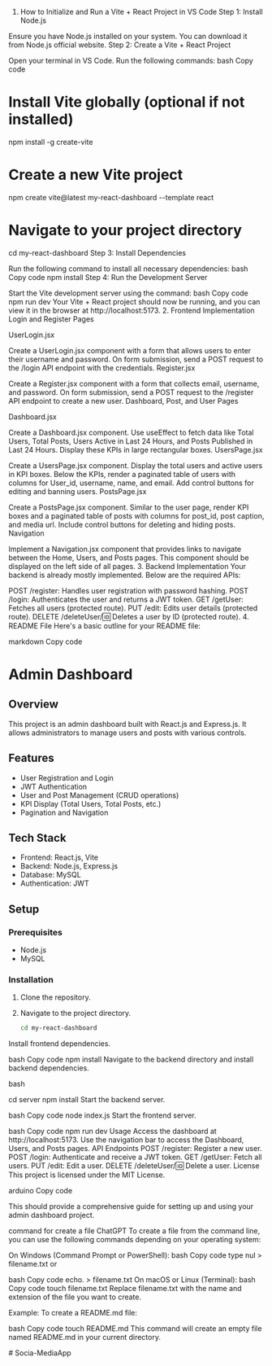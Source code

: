 1. How to Initialize and Run a Vite + React Project in VS Code
Step 1: Install Node.js

Ensure you have Node.js installed on your system. You can download it from Node.js official website.
Step 2: Create a Vite + React Project

Open your terminal in VS Code.
Run the following commands:
bash
Copy code
# Install Vite globally (optional if not installed)
npm install -g create-vite

# Create a new Vite project
npm create vite@latest my-react-dashboard --template react

# Navigate to your project directory
cd my-react-dashboard
Step 3: Install Dependencies

Run the following command to install all necessary dependencies:
bash
Copy code
npm install
Step 4: Run the Development Server

Start the Vite development server using the command:
bash
Copy code
npm run dev
Your Vite + React project should now be running, and you can view it in the browser at http://localhost:5173.
2. Frontend Implementation
Login and Register Pages

UserLogin.jsx

Create a UserLogin.jsx component with a form that allows users to enter their username and password.
On form submission, send a POST request to the /login API endpoint with the credentials.
Register.jsx

Create a Register.jsx component with a form that collects email, username, and password.
On form submission, send a POST request to the /register API endpoint to create a new user.
Dashboard, Post, and User Pages

Dashboard.jsx

Create a Dashboard.jsx component.
Use useEffect to fetch data like Total Users, Total Posts, Users Active in Last 24 Hours, and Posts Published in Last 24 Hours.
Display these KPIs in large rectangular boxes.
UsersPage.jsx

Create a UsersPage.jsx component.
Display the total users and active users in KPI boxes.
Below the KPIs, render a paginated table of users with columns for User_id, username, name, and email.
Add control buttons for editing and banning users.
PostsPage.jsx

Create a PostsPage.jsx component.
Similar to the user page, render KPI boxes and a paginated table of posts with columns for post_id, post caption, and media url.
Include control buttons for deleting and hiding posts.
Navigation

Implement a Navigation.jsx component that provides links to navigate between the Home, Users, and Posts pages.
This component should be displayed on the left side of all pages.
3. Backend Implementation
Your backend is already mostly implemented. Below are the required APIs:

POST /register: Handles user registration with password hashing.
POST /login: Authenticates the user and returns a JWT token.
GET /getUser: Fetches all users (protected route).
PUT /edit: Edits user details (protected route).
DELETE /deleteUser/:id: Deletes a user by ID (protected route).
4. README File
Here's a basic outline for your README file:

markdown
Copy code
# Admin Dashboard

## Overview
This project is an admin dashboard built with React.js and Express.js. It allows administrators to manage users and posts with various controls.

## Features
- User Registration and Login
- JWT Authentication
- User and Post Management (CRUD operations)
- KPI Display (Total Users, Total Posts, etc.)
- Pagination and Navigation

## Tech Stack
- Frontend: React.js, Vite
- Backend: Node.js, Express.js
- Database: MySQL
- Authentication: JWT

## Setup

### Prerequisites
- Node.js
- MySQL

### Installation
1. Clone the repository.
2. Navigate to the project directory.

   ```bash
   cd my-react-dashboard
Install frontend dependencies.

bash
Copy code
npm install
Navigate to the backend directory and install backend dependencies.

bash

cd server
npm install
Start the backend server.

bash
Copy code
node index.js
Start the frontend server.

bash
Copy code
npm run dev
Usage
Access the dashboard at http://localhost:5173.
Use the navigation bar to access the Dashboard, Users, and Posts pages.
API Endpoints
POST /register: Register a new user.
POST /login: Authenticate and receive a JWT token.
GET /getUser: Fetch all users.
PUT /edit: Edit a user.
DELETE /deleteUser/:id: Delete a user.
License
This project is licensed under the MIT License.

arduino
Copy code

This should provide a comprehensive guide for setting up and using your admin dashboard project.





command for create a file
ChatGPT
To create a file from the command line, you can use the following commands depending on your operating system:

On Windows (Command Prompt or PowerShell):
bash
Copy code
type nul > filename.txt
or

bash
Copy code
echo. > filename.txt
On macOS or Linux (Terminal):
bash
Copy code
touch filename.txt
Replace filename.txt with the name and extension of the file you want to create.

Example:
To create a README.md file:

bash
Copy code
touch README.md
This command will create an empty file named README.md in your current directory.






#   S o c i a - M e d i a A p p  
 